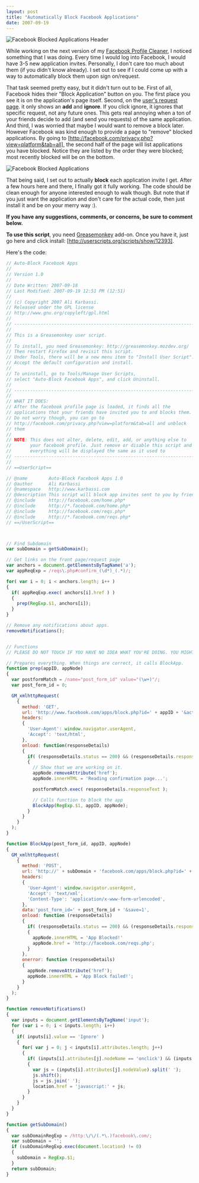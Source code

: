 ```yaml
---
layout: post
title: "Automatically Block Facebook Applications"
date: 2007-09-19
---
```


![Facebook Blocked Applications Header]

While working on the next version of my [Facebook Profile Cleaner], I noticed something that I was doing. Every time I would log into Facebook, I would have 3-5 new application invites. Personally, I don't care too much about them (if you didn't know already). I set out to see if I could come up with a way to automatically block them upon sign on/request.

That task seemed pretty easy, but it didn't turn out to be. First of all, Facebook hides their "Block Application" button on you. The first place you see it is on the application's page itself. Second, on the [user's request page]. it only shows an **add** and **ignore**. If you click ignore, it ignores that specific request, not any future ones. This gets real annoying when a ton of your friends decide to add (and send you requests) of the same application. And third, I was worried that maybe I would want to remove a block later. However Facebook was kind enough to provide a page to "remove" blocked applications. By going to [http://facebook.com/privacy.php?view=platform&tab=all], the second half of the page will list applications you have blocked. Notice they are listed by the order they were blocked; most recently blocked will be on the bottom.

![Facebook Blocked Applications]

That being said, I set out to actually **block** each application invite I get. After a few hours here and there, I finally got it fully working. The code should be clean enough for anyone interested enough to walk though. But note that if you just want the application and don't care for the actual code, then just install it and be on your merry way :).

**If you have any suggestions, comments, or concerns, be sure to comment below.**

**To use this script**, you need [Greasemonkey] add-on. Once you have it, just go here and click install: [http://userscripts.org/scripts/show/12393].

Here's the code:

```javascript
// Auto-Block Facebook Apps
//
// Version 1.0
//
// Date Written: 2007-09-18
// Last Modified: 2007-09-19 12:51 PM (12:51)
//
// (c) Copyright 2007 Ali Karbassi.
// Released under the GPL license
// http://www.gnu.org/copyleft/gpl.html
//
// --------------------------------------------------------------------
//
// This is a Greasemonkey user script.
//
// To install, you need Greasemonkey: http://greasemonkey.mozdev.org/
// Then restart Firefox and revisit this script.
// Under Tools, there will be a new menu item to "Install User Script".
// Accept the default configuration and install.
//
// To uninstall, go to Tools/Manage User Scripts,
// select "Auto-Block Facebook Apps", and click Uninstall.
//
// --------------------------------------------------------------------
//
// WHAT IT DOES:
// After the facebook profile page is loaded, it finds all the
// applications that your friends have invited you to and blocks them.
// Do not worry though, you can go to
// http://facebook.com/privacy.php?view=platform&tab=all and unblock
// them
//
// NOTE: This does not alter, delete, edit, add, or anything else to
//       your facebook profile. Just remove or disable this script and
//       everything will be displayed the same as it used to
// --------------------------------------------------------------------
//
// ==UserScript==

// @name        Auto-Block Facebook Apps 1.0
// @author      Ali Karbassi
// @namespace   http://www.karbassi.com
// @description This script will block app invites sent to you by friends. After the facebook profile page is loaded, it finds all the applications that your friends have invited you to and blocks them. Do not worry though, you can go to http://facebook.com/privacy.php?view=platform&tab=all and unblock them.
// @include     http://facebook.com/home.php*
// @include     http://*.facebook.com/home.php*
// @include     http://facebook.com/reqs.php*
// @include     http://*.facebook.com/reqs.php*
// ==/UserScript==



// Find Subdomain
var subDomain = getSubDomain();

// Get links on the front page/request page
var anchors = document.getElementsByTagName('a');
var appReqExp = /reqs\.php#confirm_(\d*)_(.*)/;

for( var i = 0; i < anchors.length; i++ )
{
  if( appReqExp.exec( anchors[i].href ) )
  {
    prep(RegExp.$1, anchors[i]);
  }
}

// Remove any notifications about apps.
removeNotifications();


// Functions
// PLEASE DO NOT TOUCH IF YOU HAVE NO IDEA WHAT YOU'RE DOING. YOU MIGHT BREAK IT.

// Prepares everything. When things are correct, it calls BlockApp.
function prep(appID, appNode)
{
  var postformMatch = /name="post_form_id" value="(\w+)"/;
  var post_form_id = 0;

  GM_xmlhttpRequest(
    {
      method: 'GET',
      url: 'http://www.facebook.com/apps/block.php?id=' + appID + '&action=block',
      headers:
      {
        'User-Agent': window.navigator.userAgent,
        'Accept': 'text/html',
      },
      onload: function(responseDetails)
      {
        if( (responseDetails.status == 200) && (responseDetails.responseText.indexOf('This will not prevent you from seeing') != -1) )
        {
          // Show that we are working on it.
          appNode.removeAttribute('href');
          appNode.innerHTML = 'Reading confirmation page...';

          postformMatch.exec( responseDetails.responseText );

          // Calls function to block the app
          BlockApp(RegExp.$1, appID, appNode);
        }
      }
    }
  );
}

function BlockApp(post_form_id, appID, appNode)
{
  GM_xmlhttpRequest(
    {
      method: 'POST',
      url: 'http://' + subDomain + 'facebook.com/apps/block.php?id=' + appID + '&action=block',
      headers:
      {
        'User-Agent': window.navigator.userAgent,
        'Accept': 'text/xml',
        'Content-Type': 'application/x-www-form-urlencoded',
      },
      data:'post_form_id=' + post_form_id + '&save=1',
      onload: function (responseDetails)
      {
        if( (responseDetails.status == 200) && (responseDetails.responseText.indexOf('You have blocked this application') != -1) )
        {
          appNode.innerHTML = 'App Blocked!'
          appNode.href = 'http://facebook.com/reqs.php';
        }
      },
      onerror: function (responseDetails)
      {
        appNode.removeAttribute('href');
        appNode.innerHTML = 'App Block failed!';
      }
    }
  );
}

function removeNotifications()
{
  var inputs = document.getElementsByTagName('input');
  for (var i = 0; i < inputs.length; i++)
  {
    if( inputs[i].value == 'Ignore' )
    {
      for( var j = 0; j < inputs[i].attributes.length; j++)
      {
        if( (inputs[i].attributes[j].nodeName == 'onclick') && (inputs[i].attributes[j].nodeValue.indexOf('click_add_platform_app') != -1) )
        {
          var js = (inputs[i].attributes[j].nodeValue).split(' ');
          js.shift();
          js = js.join(' ');
          location.href = 'javascript:' + js;
        }
      }
    }
  }
}

function getSubDomain()
{
  var subDomainRegExp = /http:\/\/(.*\.)facebook\.com/;
  var subDomain = '';
  if (subDomainRegExp.exec(document.location) != 0)
  {
    subDomain = RegExp.$1;
  }
  return subDomain;
}
```

[Facebook Blocked Applications Header]: http://tech.karbassi.com/images/posts/2007-09-19/blocked.png
[Facebook Blocked Applications]: http://tech.karbassi.com/images/posts/2007-09-19/blocked2.png
[Facebook Profile Cleaner]: http://tech.karbassi.com/2007/08/27/facebook-profile-cleaner/
[user's request page]: http://facebook.com/reqs.php
[http://facebook.com/privacy.php?view=platform&tab=all]: http://facebook.com/privacy.php?view=platform&tab=all
[Greasemonkey]: https://addons.mozilla.org/en-US/firefox/addon/748
[http://userscripts.org/scripts/show/12393]: http://userscripts.org/scripts/show/12393

